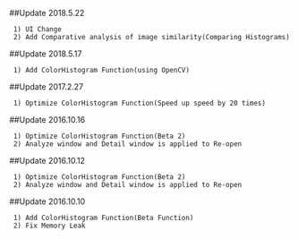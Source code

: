 ##Update 2018.5.22
```
 1) UI Change
 2) Add Comparative analysis of image similarity(Comparing Histograms)
```
##Update 2018.5.17
```
 1) Add ColorHistogram Function(using OpenCV)
```
##Update 2017.2.27
```
 1) Optimize ColorHistogram Function(Speed up speed by 20 times)
```
##Update 2016.10.16
```
 1) Optimize ColorHistogram Function(Beta 2)
 2) Analyze window and Detail window is applied to Re-open
```
##Update 2016.10.12
```
 1) Optimize ColorHistogram Function(Beta 2)
 2) Analyze window and Detail window is applied to Re-open
```
##Update 2016.10.10
```
 1) Add ColorHistogram Function(Beta Function)
 2) Fix Memory Leak
```